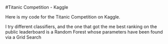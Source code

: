 #Titanic Competition - Kaggle

Here is my code for the Titanic Competition on Kaggle.

I try different classifiers, and the one that got the me best ranking on the public leaderboard is a Random Forest whose parameters have been found via a Grid Search